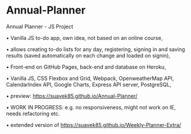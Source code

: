 # Annual-Planner
Annual Planner - JS Project

•	Vanilla JS to-do app, own idea, not based on an online course,

•	allows creating to-do lists for any day, registering, signing in and saving results (saved automatically on each change and loaded on signin),

•	Front-end on GitHub Pages, back-end and database on Heroku,

•	Vanilla JS, CSS Flexbox and Grid, Webpack, OpenweatherMap API, CalendarIndex API, Google Charts, Express API server, PostgreSQL, 

•	preview: https://suavek85.github.io/Annual-Planner/

•	WORK IN PROGRESS: e.g. no responsiveness, might not work on IE, needs refactoring etc.

•	extended version of https://suavek85.github.io/Weekly-Planner-Extra/



